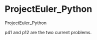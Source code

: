 ProjectEuler_Python
===================

ProjectEuler_Python

p41 and p12 are the two current problems.
